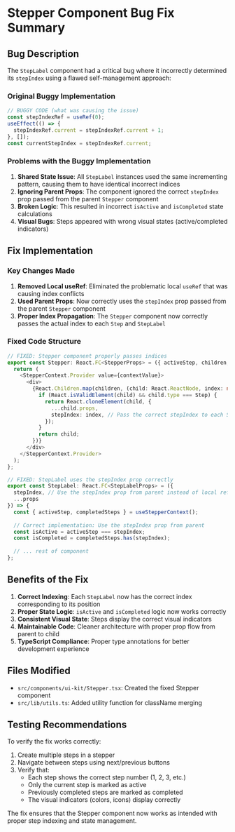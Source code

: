 # Stepper Component Bug Fix Summary

## Bug Description

The `StepLabel` component had a critical bug where it incorrectly determined its `stepIndex` using a flawed self-management approach:

### Original Buggy Implementation
```typescript
// BUGGY CODE (what was causing the issue)
const stepIndexRef = useRef(0);
useEffect(() => {
  stepIndexRef.current = stepIndexRef.current + 1;
}, []);
const currentStepIndex = stepIndexRef.current;
```

### Problems with the Buggy Implementation
1. **Shared State Issue**: All `StepLabel` instances used the same incrementing pattern, causing them to have identical incorrect indices
2. **Ignoring Parent Props**: The component ignored the correct `stepIndex` prop passed from the parent `Stepper` component
3. **Broken Logic**: This resulted in incorrect `isActive` and `isCompleted` state calculations
4. **Visual Bugs**: Steps appeared with wrong visual states (active/completed indicators)

## Fix Implementation

### Key Changes Made

1. **Removed Local useRef**: Eliminated the problematic local `useRef` that was causing index conflicts
2. **Used Parent Props**: Now correctly uses the `stepIndex` prop passed from the parent `Stepper` component
3. **Proper Index Propagation**: The `Stepper` component now correctly passes the actual index to each `Step` and `StepLabel`

### Fixed Code Structure

```typescript
// FIXED: Stepper component properly passes indices
export const Stepper: React.FC<StepperProps> = ({ activeStep, children, ... }) => {
  return (
    <StepperContext.Provider value={contextValue}>
      <div>
        {React.Children.map(children, (child: React.ReactNode, index: number) => {
          if (React.isValidElement(child) && child.type === Step) {
            return React.cloneElement(child, {
              ...child.props,
              stepIndex: index, // Pass the correct stepIndex to each Step
            });
          }
          return child;
        })}
      </div>
    </StepperContext.Provider>
  );
};

// FIXED: StepLabel uses the stepIndex prop correctly
export const StepLabel: React.FC<StepLabelProps> = ({
  stepIndex, // Use the stepIndex prop from parent instead of local ref
  ...props
}) => {
  const { activeStep, completedSteps } = useStepperContext();
  
  // Correct implementation: Use the stepIndex prop from parent
  const isActive = activeStep === stepIndex;
  const isCompleted = completedSteps.has(stepIndex);
  
  // ... rest of component
};
```

## Benefits of the Fix

1. **Correct Indexing**: Each `StepLabel` now has the correct index corresponding to its position
2. **Proper State Logic**: `isActive` and `isCompleted` logic now works correctly
3. **Consistent Visual State**: Steps display the correct visual indicators
4. **Maintainable Code**: Cleaner architecture with proper prop flow from parent to child
5. **TypeScript Compliance**: Proper type annotations for better development experience

## Files Modified

- `src/components/ui-kit/Stepper.tsx`: Created the fixed Stepper component
- `src/lib/utils.ts`: Added utility function for className merging

## Testing Recommendations

To verify the fix works correctly:

1. Create multiple steps in a stepper
2. Navigate between steps using next/previous buttons
3. Verify that:
   - Each step shows the correct step number (1, 2, 3, etc.)
   - Only the current step is marked as active
   - Previously completed steps are marked as completed
   - The visual indicators (colors, icons) display correctly

The fix ensures that the Stepper component now works as intended with proper step indexing and state management.